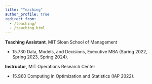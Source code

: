 ```yaml
---
title: "Teaching"
author_profile: true
redirect_from: 
  - /teaching/
  - /teaching.html
---
```


**Teaching Assistant**, MIT Sloan School of Management  

- 15.730 Data, Models, and Decisions, Executive MBA (Spring 2022, Spring 2023, Spring 2024).

**Instructor**, MIT Operations Research Center   

- 15.S60 Computing in Optimization and Statistics (IAP 2022).
